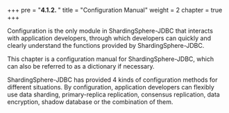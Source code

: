 +++
pre = "<b>4.1.2. </b>"
title = "Configuration Manual"
weight = 2
chapter = true
+++

Configuration is the only module in ShardingSphere-JDBC that interacts with application developers, 
through which developers can quickly and clearly understand the functions provided by ShardingSphere-JDBC.

This chapter is a configuration manual for ShardingSphere-JDBC, which can also be referred to as a dictionary if necessary.

ShardingSphere-JDBC has provided 4 kinds of configuration methods for different situations. 
By configuration, application developers can flexibly use data sharding, primary-replica replication, consensus replication, data encryption, shadow database or the combination of them.

